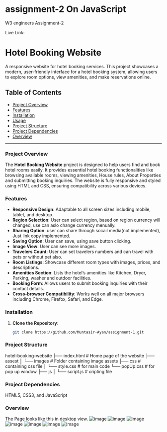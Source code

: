 # assignment-2 On JavaScript 
W3 engineers Assignment-2

Live Link: 
# Hotel Booking Website

A responsive website for hotel booking services. This project showcases a modern, user-friendly interface for a hotel booking system, allowing users to explore room options, view amenities, and make reservations online.

## Table of Contents
- [Project Overview](#project-overview)
- [Features](#features)
- [Installation](#installation)
- [Usage](#usage)
- [Project Structure](#project-structure)
- [Project Dependencies](#Dependencies)
- [Overview](#Overview)


---

### Project Overview

The **Hotel Booking Website** project is designed to help users find and book hotel rooms easily. It provides essential hotel booking functionalities like browsing available rooms, viewing amenities, House rules, About Properties and submitting booking inquiries. The website is fully responsive and styled using HTML and CSS, ensuring compatibility across various devices.

### Features

- **Responsive Design**: Adaptable to all screen sizes including mobile, tablet, and desktop.
- **Region Selection**: User can select region, based on region currency will changed, use can aslo change currency menually.
- **Sharing Option**: user can share through socail media(not implemented), Just link copy implemented.
- **Saving Option**: User can save, using save button clicking.
- **Image View**: User can see more images.
- **Travelers Count**: User can set travelers numbers and can travel with pets or without pet also.
- **Room Listings**: Showcase different room types with images, prices, and descriptions.
- **Amenities Section**: Lists the hotel’s amenities like Kitchen, Dryer, Parking, washer and outdoor  facilities.
- **Booking Form**: Allows users to submit booking inquiries with their contact details.
- **Cross-browser Compatibility**: Works well on all major browsers including Chrome, Firefox, Safari, and Edge.

### Installation

1. **Clone the Repository**:
   ```bash
   git clone https://github.com/Muntasir-Ayan/assignment-1.git

### Project Structure

hotel-booking-website
├── index.html          # Home page of the website
├── assest
│   └── images          # Folder containing image assets
├── css                 # containing css file 
│   └── style.css       # for main code
    └── popUp.css       # for pop up window
├── js
│   └── script.js      # cripting file

### Project Dependencies
HTML5, CSS3, and JavaScript

### Overview

The Page looks like this in desktop view.
![image](https://github.com/user-attachments/assets/c3d80f26-0cd1-43cb-906a-c45fcf5a1f71)
![image](https://github.com/user-attachments/assets/0face5d1-3166-4179-b6b2-ad9818dc8e2c)
![image](https://github.com/user-attachments/assets/ffd40ba1-d815-4da8-98a3-361e57c3e79c)
![image](https://github.com/user-attachments/assets/33cfc224-0eed-4065-8274-255c8e8d9431)
![image](https://github.com/user-attachments/assets/c382b56d-9db5-4ca9-a361-c980b05bca57)
![image](https://github.com/user-attachments/assets/4ce3c997-c9f9-41d9-ab6f-358d72d040aa)
![image](https://github.com/user-attachments/assets/98d9944c-ac6f-4e93-98c5-afbdd9728f92)








